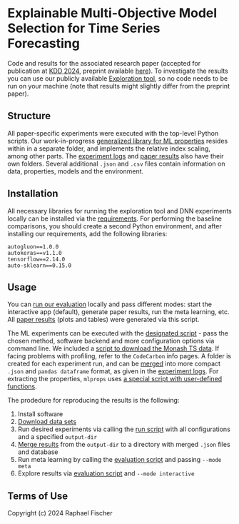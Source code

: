 # Explainable Multi-Objective Model Selection for Time Series Forecasting

Code and results for the associated research paper (accepted for publication at [KDD 2024](https://kdd2024.kdd.org/), preprint available [here](https://arxiv.org/abs/2312.13038)).
To investigate the results you can use our publicly available [Exploration tool](http://167.99.254.41/), so no code needs to be run on your machine (note that results might slightly differ from the preprint paper).

## Structure
All paper-specific experiments were executed with the top-level Python scripts.
Our work-in-progress [generalized library for ML properties](./mlprops/) resides within in a separate folder, and implements the relative index scaling, among other parts.
The [experiment logs](./results/) and [paper results](./paper_results/) also have their own folders.
Several additional `.json` and `.csv` files contain information on data, properties, models and the environment.

## Installation
All necessary libraries for running the exploration tool and DNN experiments locally can be installed via the [requirements](./requirements.txt).
For performing the baseline comparisons, you should create a second Python environment, and after installing our requirements, add the following libraries:
```
autogluon==1.0.0
autokeras==v1.1.0
tensorflow==2.14.0
auto-sklearn==0.15.0
```

## Usage
You can [run our evaluation](./run_evaluation.py) locally and pass different modes: start the interactive app (default), generate paper results, run the meta learning, etc.
All [paper results](./paper_results/) (plots and tables) were generated via this script.

The ML experiments can be executed with the [designated script](run.py) - pass the chosen method, software backend and more configuration options via command line.
We included a [script to download the Monash TS data](./zenodo_forecasting_bulk_download.py).
If facing problems with profiling, refer to the `CodeCarbon` info pages.
A folder is created for each experiment run, and can be [merged](./parse_logs.py) into more compact `.json` and `pandas dataframe` format, as given in the [experiment logs](./results/).
For extracting the properties, `mlprops` uses [a special script with user-defined functions](./properties.py).

The prodedure for reproducing the results is the following:
1. Install software
2. [Download data sets](./zenodo_forecasting_bulk_download.py)
3. Run desired experiments via calling the [run script](./run.py) with all configurations and a specified `output-dir`
4. [Merge results](./parse_logs.py) from the `output-dir` to a directory with merged `.json` files and database
5. Run meta learning by calling the [evaluation script](./run_evaluation.py) and passing `--mode meta`
6. Explore results via [evaluation script](./run_evaluation.py) and `--mode interactive`

## Terms of Use
Copyright (c) 2024 Raphael Fischer